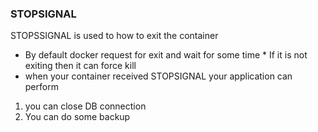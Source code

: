 ### STOPSIGNAL

STOPSSIGNAL is used to how to exit the container
* By default docker request for exit and wait for some time * If it is not exiting then it can force kill
* when your container received STOPSIGNAL your application can perform
1. you can close DB connection
2. You can do some backup
